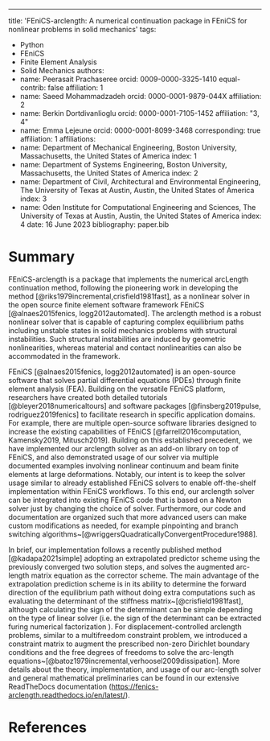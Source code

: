 ---
title: 'FEniCS-arclength: A numerical continuation package in FEniCS for nonlinear problems in solid mechanics'
tags:
  - Python
  - FEniCS
  - Finite Element Analysis
  - Solid Mechanics
authors:
  - name: Peerasait Prachaseree
    orcid: 0009-0000-3325-1410
    equal-contrib: false
    affiliation: 1 
  - name: Saeed Mohammadzadeh
    orcid: 0000-0001-9879-044X
    affiliation: 2
  - name: Berkin Dortdivanlioglu
    orcid: 0000-0001-7105-1452
    affiliation: "3, 4"
  - name: Emma Lejeune
    orcid: 0000-0001-8099-3468
    corresponding: true
    affiliation: 1
affiliations:
 - name: Department of Mechanical Engineering, Boston University, Massachusetts, the United States of America
   index: 1
 - name: Department of Systems Engineering, Boston University, Massachusetts, the United States of America
   index: 2
 - name: Department of Civil, Architectural and Environmental Engineering, The University of Texas at Austin, Austin, the United States of America
   index: 3
 - name: Oden Institute for Computational Engineering and Sciences, The University of Texas at Austin, Austin, the United States of America
   index: 4
date: 16 June 2023
bibliography: paper.bib

# Summary

FEniCS-arclength is a package that implements the numerical arcLength continuation method, following the pioneering work in developing the method [@riks1979incremental,crisfield1981fast], as a nonlinear solver in the open source finite element software framework FEniCS [@alnaes2015fenics, logg2012automated]. The arclength method is a robust nonlinear solver that is capable of capturing complex equilibrium paths including unstable states in solid mechanics problems with structural instabilities.
Such structural instabilities are induced by geometric nonlinearities, whereas material and contact nonlinearities can also be accommodated in the framework. 

FEniCS [@alnaes2015fenics, logg2012automated] is an open-source software that solves partial differential equations (PDEs) through finite element analysis (FEA). Building on the versatile FEniCS platform, researchers have created both detailed tutorials [@bleyer2018numericaltours] and software packages [@finsberg2019pulse, rodriguez2019fenics] to facilitate research in specific application domains. For example, there are multiple open-source software libraries designed to increase the existing capabilities of FEniCS [@farrell2016computation, Kamensky2019, Mitusch2019]. Building on this established precedent, we have implemented our arclength solver as an add-on library on top of FEniCS, and also demonstrated usage of our solver via multiple documented examples involving nonlinear continuum and beam finite elements at large deformations. Notably, our intent is to keep the solver usage similar to already established FEniCS solvers to enable off-the-shelf implementation within FEniCS workflows. To this end, our arclength solver can be integrated into existing FEniCS code that is based on a Newton solver just by changing the choice of solver. Furthermore, our code and documentation are organized such that more advanced users can make custom modifications as needed, for example pinpointing and branch switching algorithms~[@wriggersQuadraticallyConvergentProcedure1988]. 

In brief, our implementation follows a recently published method [@kadapa2021simple] adopting an extrapolated predictor scheme using the previously converged two solution steps, and solves the augmented arc-length matrix equation as the corrector scheme. The main advantage of the extrapolation prediction scheme is in its ability to determine the forward direction of the equilibrium path without doing extra computations such as evaluating the determinant of the stiffness matrix~[@crisfield1981fast], although calculating the sign of the determinant can be simple depending on the type of linear solver (i.e. the sign of the determinant can be extracted furing numerical factorization ). For displacement-controlled arclength problems, similar to a multifreedom constraint problem, we introduced a constraint matrix to augment the prescribed non-zero Dirichlet boundary conditions and the free degrees of freedoms to solve the arc-length equations~[@batoz1979incremental,verhoosel2009dissipation]. More details about the theory, implementation, and usage of our arc-length solver and general mathematical preliminaries can be found in our extensive ReadTheDocs documentation (<https://fenics-arclength.readthedocs.io/en/latest/>). 

# References